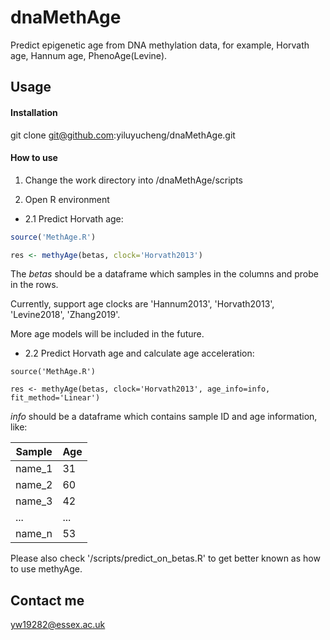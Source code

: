 # dnaMethAge
Predict epigenetic age from DNA methylation data, for example, Horvath age, Hannum age, PhenoAge(Levine).

## Usage

#### Installation
git clone git@github.com:yiluyucheng/dnaMethAge.git

#### How to use

1. Change the work directory into /dnaMethAge/scripts

2. Open R environment

* 2.1 Predict Horvath age:

```R
source('MethAge.R')

res <- methyAge(betas, clock='Horvath2013')
```

The *betas* should be a dataframe which samples in the columns and probe in the rows.

Currently, support age clocks are 'Hannum2013', 'Horvath2013', 'Levine2018', 'Zhang2019'. 

More age models will be included in the future.


* 2.2 Predict Horvath age and calculate age acceleration:

```
source('MethAge.R')

res <- methyAge(betas, clock='Horvath2013', age_info=info, fit_method='Linear')
```

*info* should be a dataframe which contains sample ID and age information, like:

Sample | Age
-------- | -----
name_1 | 31
name_2 | 60
name_3 | 42
... | ...
name_n | 53


Please also check '/scripts/predict_on_betas.R' to get better known as how to use methyAge.

## Contact me

yw19282@essex.ac.uk



